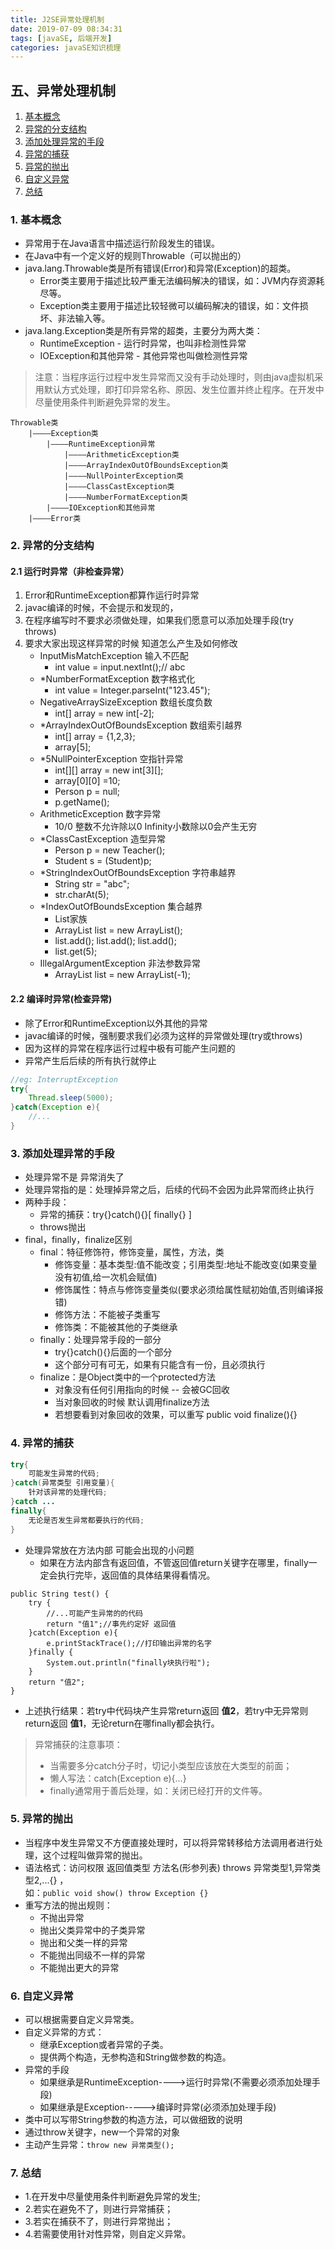 ```yaml
---
title: J2SE异常处理机制
date: 2019-07-09 08:34:31
tags: [javaSE, 后端开发]
categories: javaSE知识梳理
---
```



##  五、异常处理机制
1. [基本概念](#id1)
2. [异常的分支结构](#id2)
3. [添加处理异常的手段](#id3)
4. [异常的捕获](#id4)
5. [异常的抛出](#id5)
6. [自定义异常](#id6)
7. [总结](#id7)

<span id="id1"><span>
### 1. 基本概念
- 异常用于在Java语言中描述运行阶段发生的错误。
- 在Java中有一个定义好的规则Throwable（可以抛出的）
- java.lang.Throwable类是所有错误(Error)和异常(Exception)的超类。
    * Error类主要用于描述比较严重无法编码解决的错误，如：JVM内存资源耗尽等。
    * Exception类主要用于描述比较轻微可以编码解决的错误，如：文件损坏、非法输入等。
- java.lang.Exception类是所有异常的超类，主要分为两大类：
    * RuntimeException - 运行时异常，也叫非检测性异常
    * IOException和其他异常 - 其他异常也叫做检测性异常

> 注意：当程序运行过程中发生异常而又没有手动处理时，则由java虚拟机采用默认方式处理，即打印异常名称、原因、发生位置并终止程序。在开发中尽量使用条件判断避免异常的发生。

```
Throwable类
    |————Exception类
        |————RuntimeException异常
            |————ArithmeticException类
            |————ArrayIndexOutOfBoundsException类
            |————NullPointerException类
            |————ClassCastException类
            |————NumberFormatException类
        |————IOException和其他异常
    |————Error类
```


<span id="id2"><span>
### 2. 异常的分支结构
#### 2.1 运行时异常（非检查异常）
1. Error和RuntimeException都算作运行时异常
2. javac编译的时候，不会提示和发现的，
3. 在程序编写时不要求必须做处理，如果我们愿意可以添加处理手段(try throws)
4. 要求大家出现这样异常的时候 知道怎么产生及如何修改
    + InputMisMatchException 输入不匹配
        - int value = input.nextInt();//   abc
    + *NumberFormatException 数字格式化
        - int value = Integer.parseInt("123.45");
    + NegativeArraySizeException 数组长度负数
        - int[] array = new int[-2];
    + *ArrayIndexOutOfBoundsException 数组索引越界
        - int[] array = {1,2,3};
        - array[5];
    + *5NullPointerException 空指针异常
        - int[][] array = new int[3][];
        - array[0][0] =10;
        - Person p = null;
        - p.getName();
    + ArithmeticException 数字异常
        - 10/0    整数不允许除以0    Infinity小数除以0会产生无穷
    + *ClassCastException 造型异常
        - Person p = new Teacher();
        - Student s = (Student)p;
    + *StringIndexOutOfBoundsException 字符串越界
        - String str = "abc";
        - str.charAt(5);
    + *IndexOutOfBoundsException 集合越界
        - List家族
        - ArrayList  list = new ArrayList();
        - list.add(); list.add(); list.add();
        - list.get(5);
    + IllegalArgumentException 非法参数异常
        - ArrayList  list = new ArrayList(-1);

#### 2.2 编译时异常(检查异常)
- 除了Error和RuntimeException以外其他的异常
- javac编译的时候，强制要求我们必须为这样的异常做处理(try或throws)
- 因为这样的异常在程序运行过程中极有可能产生问题的
- 异常产生后后续的所有执行就停止

``` java
//eg: InterruptException
try{
    Thread.sleep(5000);
}catch(Exception e){
    //...
}
```


<span id="id3"><span>
### 3. 添加处理异常的手段
- 处理异常不是 异常消失了
- 处理异常指的是：处理掉异常之后，后续的代码不会因为此异常而终止执行
- 两种手段：
    * 异常的捕获：try{}catch(){}[ finally{} ]
    * throws抛出
- final，finally，finalize区别
    * final：特征修饰符，修饰变量，属性，方法，类
        + 修饰变量：基本类型:值不能改变；引用类型:地址不能改变(如果变量没有初值,给一次机会赋值)
        + 修饰属性：特点与修饰变量类似(要求必须给属性赋初始值,否则编译报错)
        + 修饰方法：不能被子类重写
        + 修饰类：不能被其他的子类继承
    * finally：处理异常手段的一部分
        + try{}catch(){}后面的一个部分
        + 这个部分可有可无，如果有只能含有一份，且必须执行
    * finalize：是Object类中的一个protected方法
        + 对象没有任何引用指向的时候 -- 会被GC回收
        + 当对象回收的时候 默认调用finalize方法
        + 若想要看到对象回收的效果，可以重写 public void finalize(){}


<span id="id4"><span>
### 4. 异常的捕获
``` java
try{
    可能发生异常的代码;
}catch(异常类型 引用变量){
    针对该异常的处理代码;
}catch ...
finally{
    无论是否发生异常都要执行的代码;
}
```

- 处理异常放在方法内部 可能会出现的小问题
    * 如果在方法内部含有返回值，不管返回值return关键字在哪里，finally一定会执行完毕，返回值的具体结果得看情况。

```
public String test() {
    try {
        //...可能产生异常的的代码
        return "值1";//事先约定好 返回值
    }catch(Exception e){
        e.printStackTrace();//打印输出异常的名字
    }finally {
        System.out.println("finally块执行啦");
    }
    return "值2";
}
```

- 上述执行结果：若try中代码块产生异常return返回 **值2**，若try中无异常则return返回 **值1**，无论return在哪finally都会执行。

> 异常捕获的注意事项：
> - 当需要多分catch分子时，切记小类型应该放在大类型的前面；
> - 懒人写法：catch(Exception e){...}
> - finally通常用于善后处理，如：关闭已经打开的文件等。


<span id="id5"><span>
### 5. 异常的抛出
- 当程序中发生异常又不方便直接处理时，可以将异常转移给方法调用者进行处理，这个过程叫做异常的抛出。
- 语法格式：访问权限 返回值类型 方法名(形参列表) throws 异常类型1,异常类型2,...{} ，
<br>如：`public void show() throw Exception {}`
- 重写方法的抛出规则：
    * 不抛出异常
    * 抛出父类异常中的子类异常
    * 抛出和父类一样的异常
    * 不能抛出同级不一样的异常
    * 不能抛出更大的异常


<span id="id6"><span>
### 6. 自定义异常
- 可以根据需要自定义异常类。
- 自定义异常的方式：
    * 继承Exception或者异常的子类。
    * 提供两个构造，无参构造和String做参数的构造。 
- 异常的手段
    * 如果继承是RuntimeException---->运行时异常(不需要必须添加处理手段)
    * 如果继承是Exception----->编译时异常(必须添加处理手段)
- 类中可以写带String参数的构造方法，可以做细致的说明
- 通过throw关键字，new一个异常的对象
- 主动产生异常：`throw new 异常类型();`


<span id="id7"><span>
### 7. 总结
- 1.在开发中尽量使用条件判断避免异常的发生;
- 2.若实在避免不了，则进行异常捕获；
- 3.若实在捕获不了，则进行异常抛出；
- 4.若需要使用针对性异常，则自定义异常。

